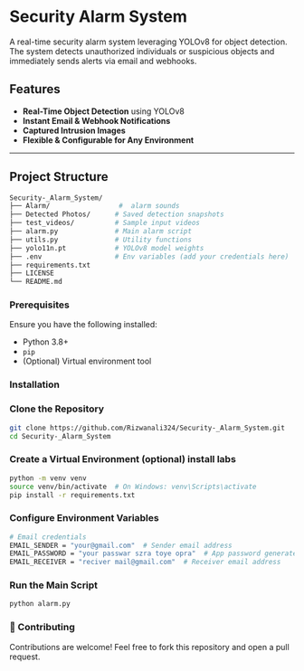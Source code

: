 # Security Alarm System

A real-time security alarm system leveraging YOLOv8 for object detection. The system detects unauthorized individuals or suspicious objects and immediately sends alerts via email and webhooks.

## Features

- **Real-Time Object Detection** using YOLOv8
- **Instant Email & Webhook Notifications**
- **Captured Intrusion Images**
- **Flexible & Configurable for Any Environment**

---

## Project Structure

```bash
Security-_Alarm_System/
├── Alarm/                 #  alarm sounds
├── Detected Photos/      # Saved detection snapshots
├── test_videos/          # Sample input videos
├── alarm.py              # Main alarm script
├── utils.py              # Utility functions
├── yolo11n.pt            # YOLOv8 model weights
├── .env                  # Env variables (add your credentials here)
├── requirements.txt
├── LICENSE
└── README.md
```


### Prerequisites

Ensure you have the following installed:

- Python 3.8+
- `pip`
- (Optional) Virtual environment tool

### Installation

### Clone the Repository

```bash
git clone https://github.com/Rizwanali324/Security-_Alarm_System.git
cd Security-_Alarm_System
```


### Create a Virtual Environment (optional) install labs

```bash
python -m venv venv
source venv/bin/activate  # On Windows: venv\Scripts\activate
pip install -r requirements.txt

```


### Configure Environment Variables

```bash
# Email credentials
EMAIL_SENDER = "your@gmail.com"  # Sender email address
EMAIL_PASSWORD = "your passwar szra toye opra"  # App password generated via: https://myaccount.google.com/apppasswords
EMAIL_RECEIVER = "reciver mail@gmail.com"  # Receiver email address

```
### Run the Main Script

```bash
python alarm.py
```

### 🤝 Contributing
Contributions are welcome! Feel free to fork this repository and open a pull request.